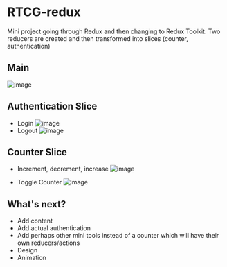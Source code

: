 # RTCG-redux
Mini project going through Redux and then changing to Redux Toolkit.
Two reducers are created and then transformed into slices (counter, authentication)

## Main
![image](https://user-images.githubusercontent.com/61524356/137598699-41182c1a-2010-4b24-8d18-500e773f577b.png)

## Authentication Slice
- Login
![image](https://user-images.githubusercontent.com/61524356/137598731-16489987-b566-4604-be69-a7144a81b0e3.png)
- Logout
![image](https://user-images.githubusercontent.com/61524356/137598699-41182c1a-2010-4b24-8d18-500e773f577b.png)

## Counter Slice
- Increment, decrement, increase
![image](https://user-images.githubusercontent.com/61524356/137598761-fc1a220b-3fec-4417-a352-f008d7a7d7b4.png)

- Toggle Counter
![image](https://user-images.githubusercontent.com/61524356/137598770-b0faf66b-875d-46b2-b9ed-6651d68fb3bc.png)

## What's next?
- Add content
- Add actual authentication
- Add perhaps other mini tools instead of a counter which will have their own reducers/actions
- Design
- Animation
